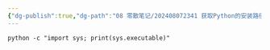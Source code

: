 ```yaml
---
{"dg-publish":true,"dg-path":"08 零散笔记/202408072341 获取Python的安装路径.md","permalink":"/08 零散笔记/202408072341 获取Python的安装路径/","created":"2024-08-07","updated":"2024-08-07"}
---
```



```
python -c "import sys; print(sys.executable)"
```
